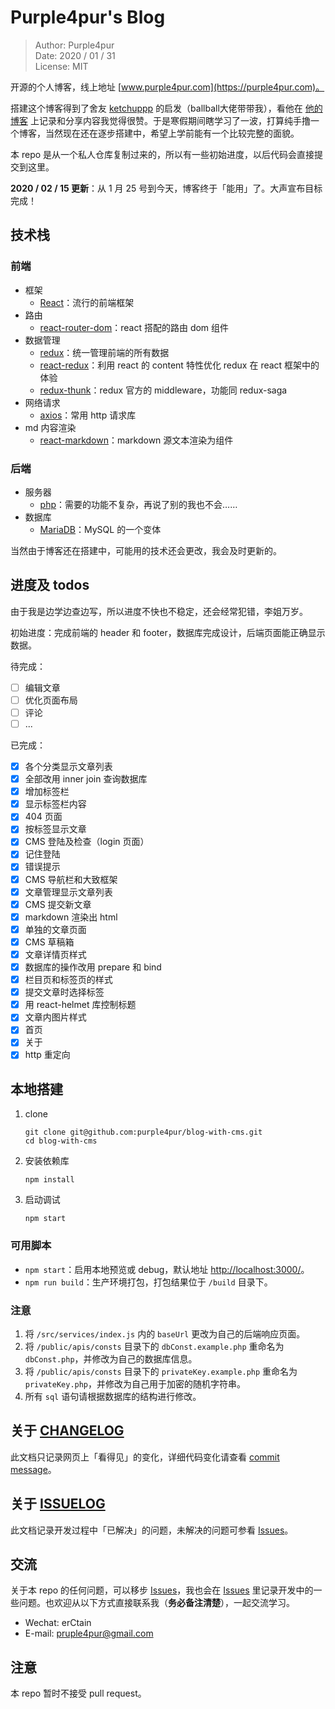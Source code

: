 # Purple4pur's Blog

> Author: Purple4pur<br />
> Date: 2020 / 01 / 31<br />
> License: MIT

开源的个人博客，线上地址 [www.purple4pur.com](https://purple4pur.com)。

搭建这个博客得到了舍友 [ketchuppp](https://github.com/ketchuppp) 的启发（ballball大佬带带我），看他在 [他的博客](https://ketchuppp.xyz/) 上记录和分享内容我觉得很赞。于是寒假期间瞎学习了一波，打算纯手撸一个博客，当然现在还在逐步搭建中，希望上学前能有一个比较完整的面貌。

本 repo 是从一个私人仓库复制过来的，所以有一些初始进度，以后代码会直接提交到这里。

**2020 / 02 / 15 更新**：从 1 月 25 号到今天，博客终于「能用」了。大声宣布目标完成！

## 技术栈

### 前端

- 框架
  - [React](https://reactjs.org/)：流行的前端框架
- 路由
  - [react-router-dom](https://reacttraining.com/react-router/web)：react 搭配的路由 dom 组件
- 数据管理
  - [redux](https://redux.js.org/)：统一管理前端的所有数据
  - [react-redux](https://react-redux.js.org/)：利用 react 的 content 特性优化 redux 在 react 框架中的体验
  - [redux-thunk](https://github.com/reduxjs/redux-thunk)：redux 官方的 middleware，功能同 redux-saga
- 网络请求
  - [axios](https://github.com/axios/axios)：常用 http 请求库
- md 内容渲染
  - [react-markdown](https://github.com/rexxars/react-markdown)：markdown 源文本渲染为组件

### 后端

- 服务器
  - [php](https://www.php.net/)：需要的功能不复杂，再说了别的我也不会……
- 数据库
  - [MariaDB](https://mariadb.org/)：MySQL 的一个变体

当然由于博客还在搭建中，可能用的技术还会更改，我会及时更新的。

## 进度及 todos

由于我是边学边查边写，所以进度不快也不稳定，还会经常犯错，李姐万岁。

初始进度：完成前端的 header 和 footer，数据库完成设计，后端页面能正确显示数据。

待完成：

- [ ] 编辑文章
- [ ] 优化页面布局
- [ ] 评论
- [ ] ...

已完成：

- [x] 各个分类显示文章列表
- [x] 全部改用 inner join 查询数据库
- [x] 增加标签栏
- [x] 显示标签栏内容
- [x] 404 页面
- [x] 按标签显示文章
- [x] CMS 登陆及检查（login 页面）
- [x] 记住登陆
- [x] 错误提示
- [x] CMS 导航栏和大致框架
- [x] 文章管理显示文章列表
- [x] CMS 提交新文章
- [x] markdown 渲染出 html
- [x] 单独的文章页面
- [x] CMS 草稿箱
- [x] 文章详情页样式
- [x] 数据库的操作改用 prepare 和 bind
- [x] 栏目页和标签页的样式
- [x] 提交文章时选择标签
- [x] 用 react-helmet 库控制标题
- [x] 文章内图片样式
- [x] 首页
- [x] 关于
- [x] http 重定向

## 本地搭建

1. clone
   ```
   git clone git@github.com:purple4pur/blog-with-cms.git
   cd blog-with-cms
   ```
2. 安装依赖库
   ```
   npm install
   ```
3. 启动调试
   ```
   npm start
   ```

### 可用脚本

- `npm start`：启用本地预览或 debug，默认地址 [http://localhost:3000/](http://localhost:3000/)。
- `npm run build`：生产环境打包，打包结果位于 `/build` 目录下。

### 注意

1. 将 `/src/services/index.js` 内的 `baseUrl` 更改为自己的后端响应页面。
2. 将 `/public/apis/consts` 目录下的 `dbConst.example.php` 重命名为 `dbConst.php`，并修改为自己的数据库信息。
3. 将 `/public/apis/consts` 目录下的 `privateKey.example.php` 重命名为 `privateKey.php`，并修改为自己用于加密的随机字符串。
4. 所有 `sql` 语句请根据数据库的结构进行修改。

## 关于 [CHANGELOG](https://github.com/purple4pur/blog-with-cms/blob/master/CHANGELOG.md)

此文档只记录网页上「看得见」的变化，详细代码变化请查看 [commit message](https://github.com/purple4pur/blog-with-cms/commits/master)。

## 关于 [ISSUELOG](https://github.com/purple4pur/blog-with-cms/blob/master/ISSUELOG.md)

此文档记录开发过程中「已解决」的问题，未解决的问题可参看 [Issues](https://github.com/purple4pur/blog-with-cms/issues)。

## 交流

关于本 repo 的任何问题，可以移步 [Issues](https://github.com/purple4pur/blog-with-cms/issues)，我也会在 [Issues](https://github.com/purple4pur/blog-with-cms/issues) 里记录开发中的一些问题。也欢迎从以下方式直接联系我（**务必备注清楚**），一起交流学习。

- Wechat: erCtain
- E-mail: [pruple4pur@gmail.com](mailto:purple4pur@gmail.com)

## 注意

本 repo 暂时不接受 pull request。
